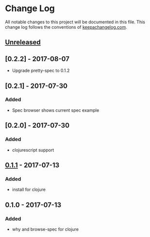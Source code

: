 # Change Log
All notable changes to this project will be documented in this file. This change log follows the conventions of [keepachangelog.com](http://keepachangelog.com/).

## [Unreleased]

## [0.2.2] - 2017-08-07
- Upgrade pretty-spec to 0.1.2

## [0.2.1] - 2017-07-30
### Added
- Spec browser shows current spec example

## [0.2.0] - 2017-07-30
### Added
- clojurescript support 

## [0.1.1] - 2017-07-13
### Added
- install for clojure

## 0.1.0 - 2017-07-13
### Added
- why and browse-spec for clojure

[Unreleased]: https://github.com/your-name/inspectable/compare/0.1.1...HEAD
[0.1.1]: https://github.com/your-name/inspectable/compare/0.1.0...0.1.1
